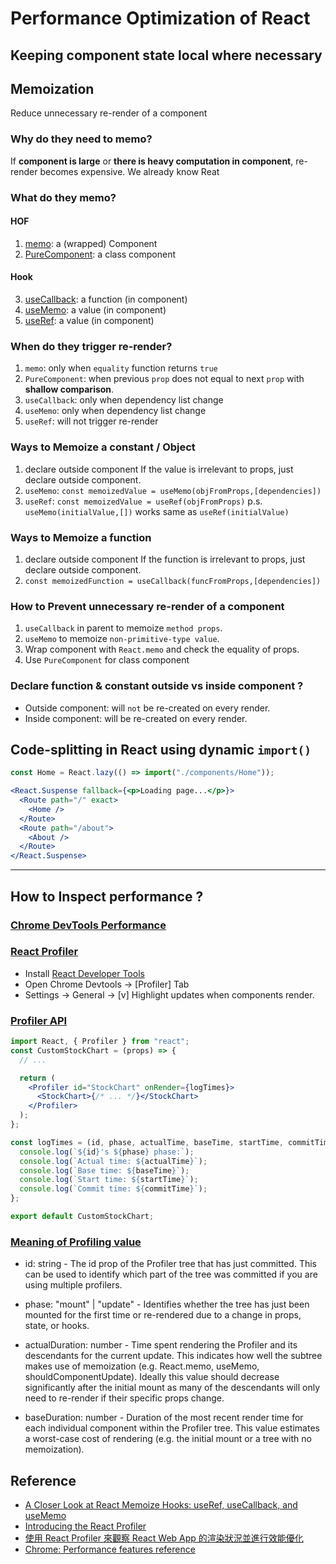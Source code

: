 # Performance Optimization of React

## Keeping component state local where necessary

## Memoization
Reduce unnecessary re-render of a component

### Why do they need to memo?

If **component is large** or **there is heavy computation in component**, re-render becomes expensive. We already know Reat

### What do they memo?
#### HOF
1. [memo](https://reactjs.org/docs/react-api.html#reactmemo): a (wrapped) Component 
2. [PureComponent](https://reactjs.org/docs/react-api.html#reactpurecomponent): a class component

#### Hook
3. [useCallback](https://reactjs.org/docs/hooks-reference.html#usecallback): a function (in component)
4. [useMemo](https://reactjs.org/docs/hooks-reference.html#usememo): a value (in component)
5. [useRef](https://reactjs.org/docs/hooks-reference.html#useref): a value (in component)

### When do they trigger re-render?

1. `memo`: only when `equality` function returns `true`
2. `PureComponent`: when previous `prop` does not equal to next `prop` with **shallow comparison**.
3. `useCallback`: only when dependency list change
4. `useMemo`: only when dependency list change
5. `useRef`: will not trigger re-render


### Ways to Memoize a constant / Object

1. declare outside component
   If the value is irrelevant to props, just declare outside component.
2. `useMemo`: `const memoizedValue = useMemo(objFromProps,[dependencies])`
3. `useRef`: `const memoizedValue = useRef(objFromProps)`
   p.s. `useMemo(initialValue,[])` works same as `useRef(initialValue)`

### Ways to Memoize a function

1. declare outside component
   If the function is irrelevant to props, just declare outside component.
2. `const memoizedFunction = useCallback(funcFromProps,[dependencies])`

### How to Prevent unnecessary re-render of a component

1. `useCallback` in parent to memoize `method props`.
2. `useMemo` to memoize `non-primitive-type value`.
3. Wrap component with `React.memo` and check the equality of props.
4. Use `PureComponent` for class component

### Declare function & constant outside vs inside component ?

- Outside component: will `not` be re-created on every render.
- Inside component: will be re-created on every render.

## Code-splitting in React using dynamic `import()`

```jsx
const Home = React.lazy(() => import("./components/Home"));

<React.Suspense fallback={<p>Loading page...</p>}>
  <Route path="/" exact>
    <Home />
  </Route>
  <Route path="/about">
    <About />
  </Route>
</React.Suspense>
```

---

## How to Inspect performance ?

### [Chrome DevTools Performance](https://developer.chrome.com/docs/devtools/evaluate-performance/reference/)


### [React Profiler](https://zh-hant.reactjs.org/blog/2018/09/10/introducing-the-react-profiler.html)

- Install [React Developer Tools](https://chrome.google.com/webstore/detail/react-developer-tools/fmkadmapgofadopljbjfkapdkoienihi)
- Open Chrome Devtools -> [Profiler] Tab
- Settings -> General -> [v] Highlight updates when components render.

### [Profiler API](https://zh-hant.reactjs.org/docs/profiler.html)

```jsx
import React, { Profiler } from "react";
const CustomStockChart = (props) => {
  // ...

  return (
    <Profiler id="StockChart" onRender={logTimes}>
      <StockChart>{/* ... */}</StockChart>
    </Profiler>
  );
};

const logTimes = (id, phase, actualTime, baseTime, startTime, commitTime) => {
  console.log(`${id}'s ${phase} phase:`);
  console.log(`Actual time: ${actualTime}`);
  console.log(`Base time: ${baseTime}`);
  console.log(`Start time: ${startTime}`);
  console.log(`Commit time: ${commitTime}`);
};

export default CustomStockChart;
```

### [Meaning of Profiling value](https://reactjs.org/docs/profiler.html#onrender-callback)

- id: string - The id prop of the Profiler tree that has just committed. This can be used to identify which part of the tree was committed if you are using multiple profilers.

- phase: "mount" | "update" - Identifies whether the tree has just been mounted for the first time or re-rendered due to a change in props, state, or hooks.

- actualDuration: number - Time spent rendering the Profiler and its descendants for the current update. This indicates how well the subtree makes use of memoization (e.g. React.memo, useMemo, shouldComponentUpdate). Ideally this value should decrease significantly after the initial mount as many of the descendants will only need to re-render if their specific props change.

- baseDuration: number - Duration of the most recent render time for each individual component within the Profiler tree. This value estimates a worst-case cost of rendering (e.g. the initial mount or a tree with no memoization).

## Reference

- [A Closer Look at React Memoize Hooks: useRef, useCallback, and useMemo](https://www.codebeast.dev/react-memoize-hooks-useRef-useCallback-useMemo/)
- [Introducing the React Profiler](https://zh-hant.reactjs.org/blog/2018/09/10/introducing-the-react-profiler.html)
- [使用 React Profiler 來觀察 React Web App 的渲染狀況並進行效能優化](https://medium.com/botbonnie/%E4%BD%BF%E7%94%A8-react-profiler-%E4%BE%86%E8%A7%80%E5%AF%9F-react-web-app-%E7%9A%84%E6%B8%B2%E6%9F%93%E7%8B%80%E6%B3%81%E4%B8%A6%E9%80%B2%E8%A1%8C%E6%95%88%E8%83%BD%E5%84%AA%E5%8C%96-bde15fe3d267)
- [Chrome: Performance features reference](https://developer.chrome.com/docs/devtools/evaluate-performance/reference/)

